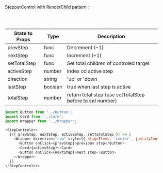 StepperControl with RenderChild pattern :

<br/>
<br/>
  
State to Props | Type | Description
-------------- | ---- | -----------
prevStep | func | Decrement (-1)
nextStep |func | Increment (+1)
setTotalStep | func | Set total children of controled target
activeStep | number | index od active step
direction | string | 'up' or 'down
lastStep | boolean | true when last step is active
totalStep | number | return total step (use setTotalStep before to set number)



```js
import Button from '../Button';
import Card from '../Card';
import Wrapper from '../Wrapper';

<StepControler>
  {({ prevStep, nextStep, activeStep, setTotalStep }) => (
    <Wrapper direction="row" style={{ alignItems: 'center', justifyContent: 'space-around' }}>
      <Button onClick={prevStep}>previous step</Button>
      <Card>{activeStep}</Card>
      <Button onClick={nextStep}>next step</Button>
    </Wrapper>
  )}
</StepControler>
```
